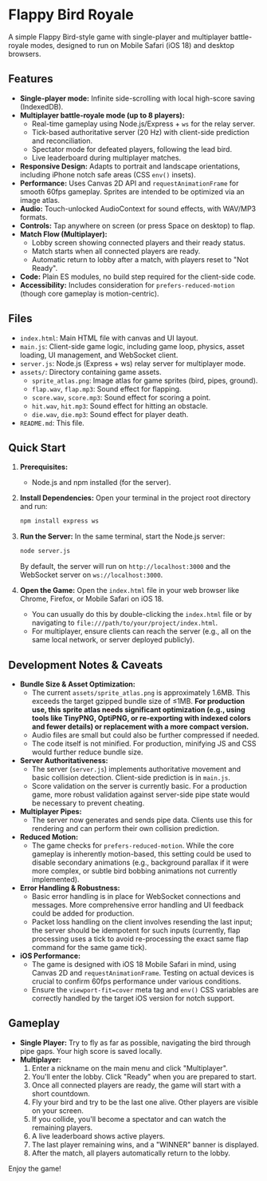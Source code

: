 # Flappy Bird Royale

A simple Flappy Bird-style game with single-player and multiplayer battle-royale modes, designed to run on Mobile Safari (iOS 18) and desktop browsers.

## Features

-   **Single-player mode:** Infinite side-scrolling with local high-score saving (IndexedDB).
-   **Multiplayer battle-royale mode (up to 8 players):**
    -   Real-time gameplay using Node.js/Express + `ws` for the relay server.
    -   Tick-based authoritative server (20 Hz) with client-side prediction and reconciliation.
    -   Spectator mode for defeated players, following the lead bird.
    -   Live leaderboard during multiplayer matches.
-   **Responsive Design:** Adapts to portrait and landscape orientations, including iPhone notch safe areas (CSS `env()` insets).
-   **Performance:** Uses Canvas 2D API and `requestAnimationFrame` for smooth 60fps gameplay. Sprites are intended to be optimized via an image atlas.
-   **Audio:** Touch-unlocked AudioContext for sound effects, with WAV/MP3 formats.
-   **Controls:** Tap anywhere on screen (or press Space on desktop) to flap.
-   **Match Flow (Multiplayer):**
    -   Lobby screen showing connected players and their ready status.
    -   Match starts when all connected players are ready.
    -   Automatic return to lobby after a match, with players reset to "Not Ready".
-   **Code:** Plain ES modules, no build step required for the client-side code.
-   **Accessibility:** Includes consideration for `prefers-reduced-motion` (though core gameplay is motion-centric).

## Files

-   `index.html`: Main HTML file with canvas and UI layout.
-   `main.js`: Client-side game logic, including game loop, physics, asset loading, UI management, and WebSocket client.
-   `server.js`: Node.js (Express + ws) relay server for multiplayer mode.
-   `assets/`: Directory containing game assets.
    -   `sprite_atlas.png`: Image atlas for game sprites (bird, pipes, ground).
    -   `flap.wav`, `flap.mp3`: Sound effect for flapping.
    -   `score.wav`, `score.mp3`: Sound effect for scoring a point.
    -   `hit.wav`, `hit.mp3`: Sound effect for hitting an obstacle.
    -   `die.wav`, `die.mp3`: Sound effect for player death.
-   `README.md`: This file.

## Quick Start

1.  **Prerequisites:**
    -   Node.js and npm installed (for the server).

2.  **Install Dependencies:**
    Open your terminal in the project root directory and run:
    ```bash
    npm install express ws
    ```

3.  **Run the Server:**
    In the same terminal, start the Node.js server:
    ```bash
    node server.js
    ```
    By default, the server will run on `http://localhost:3000` and the WebSocket server on `ws://localhost:3000`.

4.  **Open the Game:**
    Open the `index.html` file in your web browser like Chrome, Firefox, or Mobile Safari on iOS 18.
    -   You can usually do this by double-clicking the `index.html` file or by navigating to `file:///path/to/your/project/index.html`.
    -   For multiplayer, ensure clients can reach the server (e.g., all on the same local network, or server deployed publicly).

## Development Notes & Caveats

*   **Bundle Size & Asset Optimization:**
    *   The current `assets/sprite_atlas.png` is approximately 1.6MB. This exceeds the target gzipped bundle size of &leq;1MB. **For production use, this sprite atlas needs significant optimization (e.g., using tools like TinyPNG, OptiPNG, or re-exporting with indexed colors and fewer details) or replacement with a more compact version.**
    *   Audio files are small but could also be further compressed if needed.
    *   The code itself is not minified. For production, minifying JS and CSS would further reduce bundle size.
*   **Server Authoritativeness:**
    *   The server (`server.js`) implements authoritative movement and basic collision detection. Client-side prediction is in `main.js`.
    *   Score validation on the server is currently basic. For a production game, more robust validation against server-side pipe state would be necessary to prevent cheating.
*   **Multiplayer Pipes:**
    *   The server now generates and sends pipe data. Clients use this for rendering and can perform their own collision prediction.
*   **Reduced Motion:**
    *   The game checks for `prefers-reduced-motion`. While the core gameplay is inherently motion-based, this setting could be used to disable secondary animations (e.g., background parallax if it were more complex, or subtle bird bobbing animations not currently implemented).
*   **Error Handling & Robustness:**
    *   Basic error handling is in place for WebSocket connections and messages. More comprehensive error handling and UI feedback could be added for production.
    *   Packet loss handling on the client involves resending the last input; the server should be idempotent for such inputs (currently, flap processing uses a tick to avoid re-processing the exact same flap command for the same game tick).
*   **iOS Performance:**
    *   The game is designed with iOS 18 Mobile Safari in mind, using Canvas 2D and `requestAnimationFrame`. Testing on actual devices is crucial to confirm 60fps performance under various conditions.
    *   Ensure the `viewport-fit=cover` meta tag and `env()` CSS variables are correctly handled by the target iOS version for notch support.

## Gameplay

*   **Single Player:** Try to fly as far as possible, navigating the bird through pipe gaps. Your high score is saved locally.
*   **Multiplayer:**
    1.  Enter a nickname on the main menu and click "Multiplayer".
    2.  You'll enter the lobby. Click "Ready" when you are prepared to start.
    3.  Once all connected players are ready, the game will start with a short countdown.
    4.  Fly your bird and try to be the last one alive. Other players are visible on your screen.
    5.  If you collide, you'll become a spectator and can watch the remaining players.
    6.  A live leaderboard shows active players.
    7.  The last player remaining wins, and a "WINNER" banner is displayed.
    8.  After the match, all players automatically return to the lobby.

Enjoy the game!
